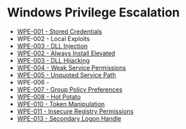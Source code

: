# Windows Privilege Escalation

* [WPE-001 - Stored Credentials](https://pentestlab.blog/2017/04/19/stored-credentials/)
* WPE-002 - Local Exploits
* [WPE-003 - DLL Injection](https://pentestlab.blog/2017/04/04/dll-injection/)
* [WPE-002 - Always Install Elevated](https://pentestlab.blog/2017/02/28/always-install-elevated/)
* [WPE-003 - DLL Hijacking](https://pentestlab.blog/2017/03/27/dll-hijacking/)
* [WPE-004 - Weak Service Permissions](https://pentestlab.blog/2017/03/30/weak-service-permissions/)
* [WPE-005 - Unquoted Service Path](https://pentestlab.blog/2017/03/09/unquoted-service-path/)
* WPE-006 - 
* [WPE-007 - Group Policy Preferences](https://pentestlab.blog/2017/03/20/group-policy-preferences/)
* [WPE-008 - Hot Potato](https://pentestlab.blog/2017/04/13/hot-potato/)
* [WPE-010 - Token Manipulation](https://pentestlab.blog/2017/04/03/token-manipulation/)
* [WPE-011 - Insecure Registry Permissions](https://pentestlab.blog/2017/03/31/insecure-registry-permissions/)
* [WPE-013 - Secondary Logon Handle](https://pentestlab.blog/2017/04/07/secondary-logon-handle/)
